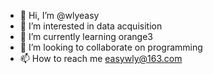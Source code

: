 - 👋 Hi, I’m @wlyeasy
- 👀 I’m interested in data acquisition
- 🌱 I’m currently learning orange3
- 💞️ I’m looking to collaborate on programming
- 📫 How to reach me easywly@163.com

<!---
wlyeasy/wlyeasy is a ✨ special ✨ repository because its `README.md` (this file) appears on your GitHub profile.
You can click the Preview link to take a look at your changes.
--->

